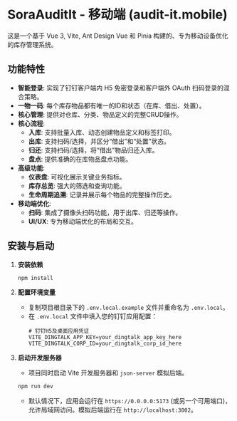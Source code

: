 # SoraAuditIt - 移动端 (audit-it.mobile)

这是一个基于 Vue 3, Vite, Ant Design Vue 和 Pinia 构建的、专为移动设备优化的库存管理系统。

## 功能特性

- **智能登录**: 实现了钉钉客户端内 H5 免密登录和客户端外 OAuth 扫码登录的混合策略。
- **一物一码**: 每个库存物品都有唯一的ID和状态（在库、借出、处置）。
- **核心管理**: 提供对仓库、分类、物品定义的完整CRUD操作。
- **核心流程**:
    - **入库**: 支持批量入库、动态创建物品定义和标签打印。
    - **出库**: 支持扫码/选择，并区分“借出”和“处置”状态。
    - **归还**: 支持扫码/选择，将“借出”物品归还入库。
    - **盘点**: 提供准确的在库物品盘点功能。
- **高级功能**:
    - **仪表盘**: 可视化展示关键业务指标。
    - **库存总览**: 强大的筛选和查询功能。
    - **生命周期追溯**: 记录并展示每个物品的完整操作历史。
- **移动端优化**:
    - **扫码**: 集成了摄像头扫码功能，用于出库、归还等操作。
    - **UI/UX**: 专为移动端优化的布局和交互。

## 安装与启动

1.  **安装依赖**
    ```bash
    npm install
    ```

2.  **配置环境变量**
    - 复制项目根目录下的 `.env.local.example` 文件并重命名为 `.env.local`。
    - 在 `.env.local` 文件中填入您的钉钉应用配置：
      ```env
      # 钉钉H5及桌面应用凭证
      VITE_DINGTALK_APP_KEY=your_dingtalk_app_key_here
      VITE_DINGTALK_CORP_ID=your_dingtalk_corp_id_here
      ```

3.  **启动开发服务器**
    - 项目同时启动 Vite 开发服务器和 `json-server` 模拟后端。
    ```bash
    npm run dev
    ```
    - 默认情况下，应用会运行在 `https://0.0.0.0:5173` (或另一个可用端口)，允许局域网访问。模拟后端运行在 `http://localhost:3002`。
